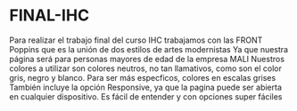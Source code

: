 # FINAL-IHC
Para realizar el trabajo final del curso IHC trabajamos con las FRONT Poppins que es la unión de dos estilos de artes modernistas
Ya que nuestra página será para personas mayores de edad de la empresa MALI 
Nuestros colores a utilizar son colores neutros, no tan llamativos, como son el color gris, negro y blanco.
Para ser más especficos, colores en escalas grises
También incluye la opción Responsive, ya que la pagina puede ser abierta en cualquier dispositivo.
Es fácil de entender y con opciones super fáciles
